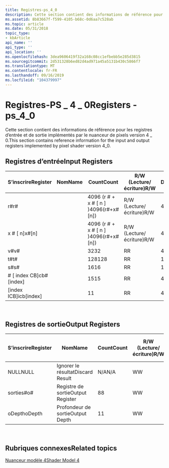 ```yaml
---
title: Registres-ps_4_0
description: Cette section contient des informations de référence pour les registres d’entrée et de sortie implémentés par le nuanceur de pixels version 4 \_ 0.
ms.assetid: 8b83667f-f599-4105-b68c-0d6aa7c528ab
ms.topic: article
ms.date: 05/31/2018
topic_type:
- kbArticle
api_name: ''
api_type: ''
api_location: ''
ms.openlocfilehash: 3dea9606419f32a168c08cc1efbebb5e285d3815
ms.sourcegitcommit: 2d531328b6ed82d4ad971a45a5131b430c5866f7
ms.translationtype: MT
ms.contentlocale: fr-FR
ms.lasthandoff: 09/16/2019
ms.locfileid: "104379997"
---
```

# <a name="registers---ps_4_0"></a><span data-ttu-id="fdf21-103">Registres-PS \_ 4 \_ 0</span><span class="sxs-lookup"><span data-stu-id="fdf21-103">Registers - ps\_4\_0</span></span>

<span data-ttu-id="fdf21-104">Cette section contient des informations de référence pour les registres d’entrée et de sortie implémentés par le nuanceur de pixels version 4 \_ 0.</span><span class="sxs-lookup"><span data-stu-id="fdf21-104">This section contains reference information for the input and output registers implemented by pixel shader version 4\_0.</span></span>

## <a name="input-registers"></a><span data-ttu-id="fdf21-105">Registres d’entrée</span><span class="sxs-lookup"><span data-stu-id="fdf21-105">Input Registers</span></span>



| <span data-ttu-id="fdf21-106">S’inscrire</span><span class="sxs-lookup"><span data-stu-id="fdf21-106">Register</span></span>      | <span data-ttu-id="fdf21-107">Nom</span><span class="sxs-lookup"><span data-stu-id="fdf21-107">Name</span></span> | <span data-ttu-id="fdf21-108">Count</span><span class="sxs-lookup"><span data-stu-id="fdf21-108">Count</span></span>              | <span data-ttu-id="fdf21-109">R/W (Lecture/écriture)</span><span class="sxs-lookup"><span data-stu-id="fdf21-109">R/W</span></span> | <span data-ttu-id="fdf21-110">Dimension</span><span class="sxs-lookup"><span data-stu-id="fdf21-110">Dimension</span></span> | <span data-ttu-id="fdf21-111">Indexable par r\#</span><span class="sxs-lookup"><span data-stu-id="fdf21-111">Indexable by r\#</span></span> | <span data-ttu-id="fdf21-112">Valeurs par défaut</span><span class="sxs-lookup"><span data-stu-id="fdf21-112">Defaults</span></span> | <span data-ttu-id="fdf21-113">DCL obligatoire</span><span class="sxs-lookup"><span data-stu-id="fdf21-113">Requires DCL</span></span> |
|---------------|------|--------------------|-----|-----------|------------------|----------|--------------|
| <span data-ttu-id="fdf21-114">r\#</span><span class="sxs-lookup"><span data-stu-id="fdf21-114">r\#</span></span>           |      | <span data-ttu-id="fdf21-115">4096 (r \# + x \# \[ n \] )</span><span class="sxs-lookup"><span data-stu-id="fdf21-115">4096(r\#+x\#\[n\])</span></span> | <span data-ttu-id="fdf21-116">R/W (Lecture/écriture)</span><span class="sxs-lookup"><span data-stu-id="fdf21-116">R/W</span></span> | <span data-ttu-id="fdf21-117">4</span><span class="sxs-lookup"><span data-stu-id="fdf21-117">4</span></span>         | <span data-ttu-id="fdf21-118">Non</span><span class="sxs-lookup"><span data-stu-id="fdf21-118">No</span></span>               | <span data-ttu-id="fdf21-119">None</span><span class="sxs-lookup"><span data-stu-id="fdf21-119">None</span></span>     | <span data-ttu-id="fdf21-120">Oui</span><span class="sxs-lookup"><span data-stu-id="fdf21-120">Yes</span></span>          |
| <span data-ttu-id="fdf21-121">x \# \[ n\]</span><span class="sxs-lookup"><span data-stu-id="fdf21-121">x\#\[n\]</span></span>      |      | <span data-ttu-id="fdf21-122">4096 (r \# + x \# \[ n \] )</span><span class="sxs-lookup"><span data-stu-id="fdf21-122">4096(r\#+x\#\[n\])</span></span> | <span data-ttu-id="fdf21-123">R/W (Lecture/écriture)</span><span class="sxs-lookup"><span data-stu-id="fdf21-123">R/W</span></span> | <span data-ttu-id="fdf21-124">4</span><span class="sxs-lookup"><span data-stu-id="fdf21-124">4</span></span>         | <span data-ttu-id="fdf21-125">Oui</span><span class="sxs-lookup"><span data-stu-id="fdf21-125">Yes</span></span>              | <span data-ttu-id="fdf21-126">None</span><span class="sxs-lookup"><span data-stu-id="fdf21-126">None</span></span>     | <span data-ttu-id="fdf21-127">Oui</span><span class="sxs-lookup"><span data-stu-id="fdf21-127">Yes</span></span>          |
| <span data-ttu-id="fdf21-128">v\#</span><span class="sxs-lookup"><span data-stu-id="fdf21-128">v\#</span></span>           |      | <span data-ttu-id="fdf21-129">32</span><span class="sxs-lookup"><span data-stu-id="fdf21-129">32</span></span>                 | <span data-ttu-id="fdf21-130">R</span><span class="sxs-lookup"><span data-stu-id="fdf21-130">R</span></span>   | <span data-ttu-id="fdf21-131">4</span><span class="sxs-lookup"><span data-stu-id="fdf21-131">4</span></span>         | <span data-ttu-id="fdf21-132">Oui</span><span class="sxs-lookup"><span data-stu-id="fdf21-132">Yes</span></span>              | <span data-ttu-id="fdf21-133">None</span><span class="sxs-lookup"><span data-stu-id="fdf21-133">None</span></span>     | <span data-ttu-id="fdf21-134">Oui</span><span class="sxs-lookup"><span data-stu-id="fdf21-134">Yes</span></span>          |
| <span data-ttu-id="fdf21-135">t\#</span><span class="sxs-lookup"><span data-stu-id="fdf21-135">t\#</span></span>           |      | <span data-ttu-id="fdf21-136">128</span><span class="sxs-lookup"><span data-stu-id="fdf21-136">128</span></span>                | <span data-ttu-id="fdf21-137">R</span><span class="sxs-lookup"><span data-stu-id="fdf21-137">R</span></span>   | <span data-ttu-id="fdf21-138">1</span><span class="sxs-lookup"><span data-stu-id="fdf21-138">1</span></span>         | <span data-ttu-id="fdf21-139">Non</span><span class="sxs-lookup"><span data-stu-id="fdf21-139">No</span></span>               | <span data-ttu-id="fdf21-140">None</span><span class="sxs-lookup"><span data-stu-id="fdf21-140">None</span></span>     | <span data-ttu-id="fdf21-141">Oui</span><span class="sxs-lookup"><span data-stu-id="fdf21-141">Yes</span></span>          |
| <span data-ttu-id="fdf21-142">s\#</span><span class="sxs-lookup"><span data-stu-id="fdf21-142">s\#</span></span>           |      | <span data-ttu-id="fdf21-143">16</span><span class="sxs-lookup"><span data-stu-id="fdf21-143">16</span></span>                 | <span data-ttu-id="fdf21-144">R</span><span class="sxs-lookup"><span data-stu-id="fdf21-144">R</span></span>   | <span data-ttu-id="fdf21-145">1</span><span class="sxs-lookup"><span data-stu-id="fdf21-145">1</span></span>         | <span data-ttu-id="fdf21-146">Non</span><span class="sxs-lookup"><span data-stu-id="fdf21-146">No</span></span>               | <span data-ttu-id="fdf21-147">None</span><span class="sxs-lookup"><span data-stu-id="fdf21-147">None</span></span>     | <span data-ttu-id="fdf21-148">Oui</span><span class="sxs-lookup"><span data-stu-id="fdf21-148">Yes</span></span>          |
| <span data-ttu-id="fdf21-149">\# \[ index CB\]</span><span class="sxs-lookup"><span data-stu-id="fdf21-149">cb\#\[index\]</span></span> |      | <span data-ttu-id="fdf21-150">15</span><span class="sxs-lookup"><span data-stu-id="fdf21-150">15</span></span>                 | <span data-ttu-id="fdf21-151">R</span><span class="sxs-lookup"><span data-stu-id="fdf21-151">R</span></span>   | <span data-ttu-id="fdf21-152">4</span><span class="sxs-lookup"><span data-stu-id="fdf21-152">4</span></span>         | <span data-ttu-id="fdf21-153">Oui (contenu)</span><span class="sxs-lookup"><span data-stu-id="fdf21-153">Yes(Contents)</span></span>    | <span data-ttu-id="fdf21-154">Aucun</span><span class="sxs-lookup"><span data-stu-id="fdf21-154">None</span></span>     | <span data-ttu-id="fdf21-155">Oui</span><span class="sxs-lookup"><span data-stu-id="fdf21-155">Yes</span></span>          |
| <span data-ttu-id="fdf21-156">\[index ICB\]</span><span class="sxs-lookup"><span data-stu-id="fdf21-156">icb\[index\]</span></span>  |      | <span data-ttu-id="fdf21-157">1</span><span class="sxs-lookup"><span data-stu-id="fdf21-157">1</span></span>                  | <span data-ttu-id="fdf21-158">R</span><span class="sxs-lookup"><span data-stu-id="fdf21-158">R</span></span>   | <span data-ttu-id="fdf21-159">4</span><span class="sxs-lookup"><span data-stu-id="fdf21-159">4</span></span>         | <span data-ttu-id="fdf21-160">Oui (contenu)</span><span class="sxs-lookup"><span data-stu-id="fdf21-160">Yes(Contents)</span></span>    | <span data-ttu-id="fdf21-161">Aucun</span><span class="sxs-lookup"><span data-stu-id="fdf21-161">None</span></span>     | <span data-ttu-id="fdf21-162">Oui</span><span class="sxs-lookup"><span data-stu-id="fdf21-162">Yes</span></span>          |



 

## <a name="output-registers"></a><span data-ttu-id="fdf21-163">Registres de sortie</span><span class="sxs-lookup"><span data-stu-id="fdf21-163">Output Registers</span></span>



| <span data-ttu-id="fdf21-164">S’inscrire</span><span class="sxs-lookup"><span data-stu-id="fdf21-164">Register</span></span> | <span data-ttu-id="fdf21-165">Nom</span><span class="sxs-lookup"><span data-stu-id="fdf21-165">Name</span></span>            | <span data-ttu-id="fdf21-166">Count</span><span class="sxs-lookup"><span data-stu-id="fdf21-166">Count</span></span> | <span data-ttu-id="fdf21-167">R/W (Lecture/écriture)</span><span class="sxs-lookup"><span data-stu-id="fdf21-167">R/W</span></span> | <span data-ttu-id="fdf21-168">Dimension</span><span class="sxs-lookup"><span data-stu-id="fdf21-168">Dimension</span></span> | <span data-ttu-id="fdf21-169">Indexable par r\#</span><span class="sxs-lookup"><span data-stu-id="fdf21-169">Indexable by r\#</span></span> | <span data-ttu-id="fdf21-170">Valeurs par défaut</span><span class="sxs-lookup"><span data-stu-id="fdf21-170">Defaults</span></span> | <span data-ttu-id="fdf21-171">DCL obligatoire</span><span class="sxs-lookup"><span data-stu-id="fdf21-171">Requires DCL</span></span> |
|----------|-----------------|-------|-----|-----------|------------------|----------|--------------|
| <span data-ttu-id="fdf21-172">NULL</span><span class="sxs-lookup"><span data-stu-id="fdf21-172">NULL</span></span>     | <span data-ttu-id="fdf21-173">Ignorer le résultat</span><span class="sxs-lookup"><span data-stu-id="fdf21-173">Discard Result</span></span>  | <span data-ttu-id="fdf21-174">N/A</span><span class="sxs-lookup"><span data-stu-id="fdf21-174">N/A</span></span>   | <span data-ttu-id="fdf21-175">W</span><span class="sxs-lookup"><span data-stu-id="fdf21-175">W</span></span>   | <span data-ttu-id="fdf21-176">N/A</span><span class="sxs-lookup"><span data-stu-id="fdf21-176">N/A</span></span>       | <span data-ttu-id="fdf21-177">N/A</span><span class="sxs-lookup"><span data-stu-id="fdf21-177">N/A</span></span>              | <span data-ttu-id="fdf21-178">N/A</span><span class="sxs-lookup"><span data-stu-id="fdf21-178">N/A</span></span>      | <span data-ttu-id="fdf21-179">Non</span><span class="sxs-lookup"><span data-stu-id="fdf21-179">No</span></span>           |
| <span data-ttu-id="fdf21-180">sorties\#</span><span class="sxs-lookup"><span data-stu-id="fdf21-180">o\#</span></span>      | <span data-ttu-id="fdf21-181">Registre de sortie</span><span class="sxs-lookup"><span data-stu-id="fdf21-181">Output Register</span></span> | <span data-ttu-id="fdf21-182">8</span><span class="sxs-lookup"><span data-stu-id="fdf21-182">8</span></span>     | <span data-ttu-id="fdf21-183">W</span><span class="sxs-lookup"><span data-stu-id="fdf21-183">W</span></span>   | <span data-ttu-id="fdf21-184">N/A</span><span class="sxs-lookup"><span data-stu-id="fdf21-184">N/A</span></span>       | <span data-ttu-id="fdf21-185">N/A</span><span class="sxs-lookup"><span data-stu-id="fdf21-185">N/A</span></span>              | <span data-ttu-id="fdf21-186">4</span><span class="sxs-lookup"><span data-stu-id="fdf21-186">4</span></span>        | <span data-ttu-id="fdf21-187">Non</span><span class="sxs-lookup"><span data-stu-id="fdf21-187">No</span></span>           |
| <span data-ttu-id="fdf21-188">oDepth</span><span class="sxs-lookup"><span data-stu-id="fdf21-188">oDepth</span></span>   | <span data-ttu-id="fdf21-189">Profondeur de sortie</span><span class="sxs-lookup"><span data-stu-id="fdf21-189">Output Depth</span></span>    | <span data-ttu-id="fdf21-190">1</span><span class="sxs-lookup"><span data-stu-id="fdf21-190">1</span></span>     | <span data-ttu-id="fdf21-191">W</span><span class="sxs-lookup"><span data-stu-id="fdf21-191">W</span></span>   | <span data-ttu-id="fdf21-192">N/A</span><span class="sxs-lookup"><span data-stu-id="fdf21-192">N/A</span></span>       | <span data-ttu-id="fdf21-193">N/A</span><span class="sxs-lookup"><span data-stu-id="fdf21-193">N/A</span></span>              | <span data-ttu-id="fdf21-194">1</span><span class="sxs-lookup"><span data-stu-id="fdf21-194">1</span></span>        | <span data-ttu-id="fdf21-195">N/A</span><span class="sxs-lookup"><span data-stu-id="fdf21-195">N/A</span></span>          |



 

## <a name="related-topics"></a><span data-ttu-id="fdf21-196">Rubriques connexes</span><span class="sxs-lookup"><span data-stu-id="fdf21-196">Related topics</span></span>

<dl> <dt>

[<span data-ttu-id="fdf21-197">Nuanceur modèle 4</span><span class="sxs-lookup"><span data-stu-id="fdf21-197">Shader Model 4</span></span>](dx-graphics-hlsl-sm4.md)
</dt> </dl>

 

 




